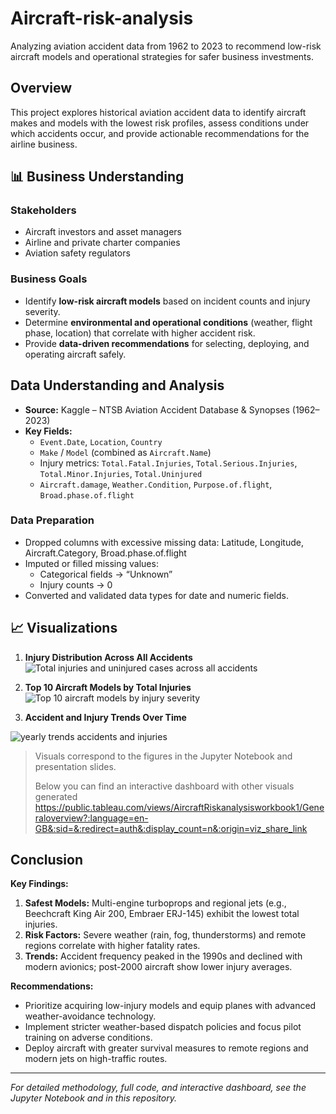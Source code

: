 # Aircraft-risk-analysis
Analyzing aviation accident data from 1962 to 2023 to recommend low-risk aircraft models and operational strategies for safer business investments.

## Overview
This project explores historical aviation accident data to identify aircraft makes and models with the lowest risk profiles, assess conditions under which accidents occur, and provide actionable recommendations for the airline business.

## 📊 Business Understanding
### Stakeholders
- Aircraft investors and asset managers
- Airline and private charter companies
- Aviation safety regulators

### Business Goals
- Identify **low-risk aircraft models** based on incident counts and injury severity.
- Determine **environmental and operational conditions** (weather, flight phase, location) that correlate with higher accident risk.
- Provide **data-driven recommendations** for selecting, deploying, and operating aircraft safely.

## Data Understanding and Analysis
- **Source:** Kaggle – NTSB Aviation Accident Database & Synopses (1962–2023)
- **Key Fields:**
  - `Event.Date`, `Location`, `Country`
  - `Make` / `Model` (combined as `Aircraft.Name`)
  - Injury metrics: `Total.Fatal.Injuries`, `Total.Serious.Injuries`, `Total.Minor.Injuries`, `Total.Uninjured`
  - `Aircraft.damage`, `Weather.Condition`, `Purpose.of.flight`, `Broad.phase.of.flight`

### Data Preparation
- Dropped columns with excessive missing data: Latitude, Longitude, Aircraft.Category, Broad.phase.of.flight
- Imputed or filled missing values:
  - Categorical fields → “Unknown”
  - Injury counts → 0
- Converted and validated data types for date and numeric fields.

## 📈 Visualizations
1. **Injury Distribution Across All Accidents**
   ![Total injuries and uninjured cases across all accidents](https://github.com/user-attachments/assets/fffbc912-3c79-4ec3-822d-972f2d8bbddd)

3. **Top 10 Aircraft Models by Total Injuries**  
   ![Top 10 aircraft models by injury severity](https://github.com/user-attachments/assets/0bc5a94a-8047-407f-981e-9f0d7afa1140)

4. **Accident and Injury Trends Over Time**  
  
  ![yearly trends accidents and injuries](https://github.com/user-attachments/assets/bd2bfa8b-907b-4484-8af8-0e949d7b6628)

> Visuals correspond to the figures in the Jupyter Notebook and presentation slides.
>
> Below you can find an interactive dashboard with other visuals generated
> https://public.tableau.com/views/AircraftRiskanalysisworkbook1/Generaloverview?:language=en-GB&:sid=&:redirect=auth&:display_count=n&:origin=viz_share_link

## Conclusion
**Key Findings:**
1. **Safest Models:** Multi-engine turboprops and regional jets (e.g., Beechcraft King Air 200, Embraer ERJ-145) exhibit the lowest total injuries.
2. **Risk Factors:** Severe weather (rain, fog, thunderstorms) and remote regions correlate with higher fatality rates.
3. **Trends:** Accident frequency peaked in the 1990s and declined with modern avionics; post-2000 aircraft show lower injury averages.

**Recommendations:**
- Prioritize acquiring low-injury models and equip planes with advanced weather-avoidance technology.
- Implement stricter weather-based dispatch policies and focus pilot training on adverse conditions.
- Deploy aircraft with greater survival measures to remote regions and modern jets on high-traffic routes.

---
*For detailed methodology, full code, and interactive dashboard, see the Jupyter Notebook and  in this repository.*

